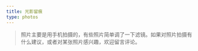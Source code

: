 ```yaml
---
title: 光影留痕
type: photos
---
```


<!-- CSS Code -->
<style>
.PhotoGrid{width:100%;max-width:1040px;margin:0 auto;text-align:center}.card{overflow:hidden;transition:.3s ease-in-out;border-radius:8px;background-color:#efefef;padding:1.4px}.ImageInCard img{padding:0;border-radius:8px}
@media(prefers-color-scheme:dark){.card{background-color:#333;}}
</style>
<!-- CSS Code End -->

> 照片主要是用手机拍摄的，有些照片简单调了一下滤镜。如果对照片拍摄有什么建议，或者对某张照片感兴趣，欢迎留言评论。

<div class="PhotoGrid"></div>